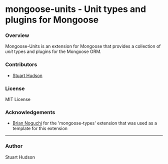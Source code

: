 mongoose-units - Unit types and plugins for Mongoose
==============

### Overview

Mongoose-Units is an extension for Mongoose that provides a collection of *unit* types and plugins for the
Mongoose ORM.  

### Contributors
- [Stuart Hudson](https://github.com/goulash1971)

### License
MIT License

### Acknowledgements
- [Brian Noguchi](https://github.com/bnoguchi) for the 'mongoose-types' extension that was used as a template for this extension

---
### Author
Stuart Hudson		 
